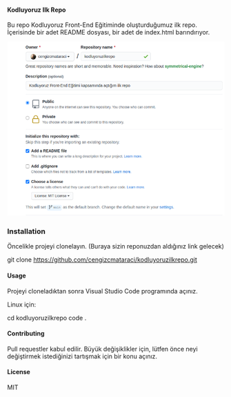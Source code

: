 #### Kodluyoruz Ilk Repo
Bu repo Kodluyoruz Front-End Eğitiminde oluşturduğumuz ilk repo. İçerisinde bir adet README dosyası, bir adet de index.html barındırıyor.

![alt text](https://github.com/Kodluyoruz/taskforce/blob/main/git/odev1/figures/github.png)

### Installation
Öncelikle projeyi clonelayın. (Buraya sizin reponuzdan aldığınız link gelecek)

git clone https://github.com/cengizcmataraci/kodluyoruzilkrepo.git
#### Usage
Projeyi cloneladıktan sonra Visual Studio Code programında açınız.

Linux için:

cd kodluyoruzilkrepo
code .
#### Contributing
Pull requestler kabul edilir. Büyük değişiklikler için, lütfen önce neyi değiştirmek istediğinizi tartışmak için bir konu açınız.

#### License
MIT
